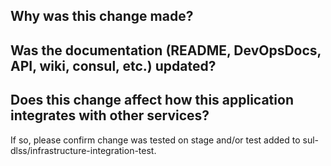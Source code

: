 ## Why was this change made?



## Was the documentation (README, DevOpsDocs, API, wiki, consul, etc.) updated?



## Does this change affect how this application integrates with other services?
If so, please confirm change was tested on stage and/or test added to sul-dlss/infrastructure-integration-test.
